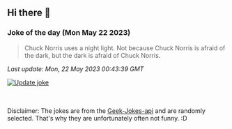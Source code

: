 ## Hi there 👋

### Joke of the day (Mon May 22 2023)
<!-- joke -->
>Chuck Norris uses a night light. Not because Chuck Norris is afraid of the dark, but the dark is afraid of Chuck Norris.
<!-- /joke -->

*Last update: Mon, 22 May 2023 00:43:39 GMT*

[![Update joke](https://github.com/nclskfm/nclskfm/actions/workflows/joke.yml/badge.svg)](https://github.com/nclskfm/nclskfm/actions/workflows/joke.yml)

<br><br>
Disclaimer: The jokes are from the [Geek-Jokes-api](https://github.com/sameerkumar18/geek-joke-api) and are randomly selected. That's why they are unfortunately often not funny. :D
